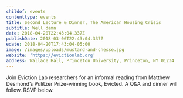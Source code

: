 ```yaml
---
childof: events
contenttype: events
title: Second Lecture & Dinner, The American Housing Crisis
subtitle: Well damn
date: 2018-04-20T22:43:04.337Z 
publishDate: 2018-03-06T22:43:04.337Z
edate: 2018-04-20T17:43:04-05:00
image: /images/uploads/mustard-and-chesse.jpg
website: 'https://evictionlab.org'
address: Wallace Hall, Princeton University, Princeton, NY 01234
---
```

Join Eviction Lab researchers for an informal reading from Matthew Desmond’s Pulitzer Prize-winning book, Evicted. A Q&A and dinner will follow. RSVP below.